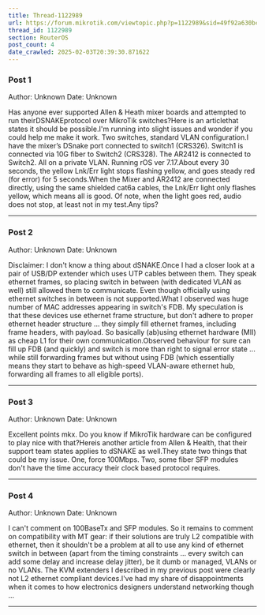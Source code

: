 ```yaml
---
title: Thread-1122989
url: https://forum.mikrotik.com/viewtopic.php?p=1122989&sid=49f92a630bc7970d8ca50523be880e8f#p1122989
thread_id: 1122989
section: RouterOS
post_count: 4
date_crawled: 2025-02-03T20:39:30.871622
---
```


### Post 1
Author: Unknown
Date: Unknown

Has anyone ever supported Allen & Heath mixer boards and attempted to run theirDSNAKEprotocol over MikroTik switches?Here is an articlethat states it should be possible.I'm running into slight issues and wonder if you could help me make it work. Two switches, standard VLAN configuration.I have the mixer’s DSnake port connected to switch1 (CRS326). Switch1 is connected via 10G fiber to Switch2 (CRS328). The AR2412 is connected to Switch2. All on a private VLAN. Running rOS ver 7.17.About every 30 seconds, the yellow Lnk/Err light stops flashing yellow, and goes steady red (for error) for 5 seconds.When the Mixer and AR2412 are connected directly, using the same shielded cat6a cables, the Lnk/Err light only flashes yellow, which means all is good. Of note, when the light goes red, audio does not stop, at least not in my test.Any tips?

---
### Post 2
Author: Unknown
Date: Unknown

Disclaimer: I don't know a thing about dSNAKE.Once I had a closer look at a pair of USB/DP extender which uses UTP cables between them. They speak ethernet frames, so placing switch in between (with dedicated VLAN as well) still allowed them to communicate. Even though officially using ethernet switches in between is not supported.What I observed was huge number of MAC addresses appearing in switch's FDB. My speculation is that these devices use ethernet frame structure, but don't adhere to proper ethernet header structure ... they simply fill ethernet frames, including frame headers, with payload. So basically (ab)using ethernet hardware (MII) as cheap L1 for their own communication.Observed behaviour for sure can fill up FDB (and quickly) and switch is more than right to signal error state ... while still forwarding frames but without using FDB (which essentially means they start to behave as high-speed VLAN-aware ethernet hub, forwarding all frames to all eligible ports).

---
### Post 3
Author: Unknown
Date: Unknown

Excellent points mkx. Do you know if MikroTik hardware can be configured to play nice with that?Hereis another article from Allen & Health, that their support team states applies to dSNAKE as well.They state two things that could be my issue. One, force 100Mbps. Two, some fiber SFP modules don't have the time accuracy their clock based protocol requires.

---
### Post 4
Author: Unknown
Date: Unknown

I can't comment on 100BaseTx and SFP modules. So it remains to comment on compatibility with MT gear: if their solutions are truly L2 compatible with ethernet, then it shouldn't be a problem at all to use any kind of ethernet switch in between (apart from the timing constraints ... every switch can add some delay and increase delay jitter), be it dumb or managed, VLANs or no VLANs. The KVM extenders I described in my previous post were clearly not L2 ethernet compliant devices.I've had my share of disappointments when it comes to how electronics designers understand networking though ...

---
